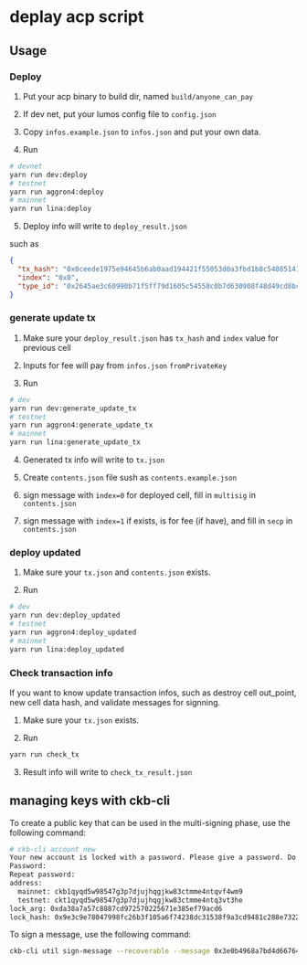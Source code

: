 # deplay acp script

## Usage

### Deploy

1. Put your acp binary to build dir, named `build/anyone_can_pay`

2. If dev net, put your lumos config file to `config.json`

3. Copy `infos.example.json` to `infos.json` and put your own data.

4. Run 

```bash
# devnet
yarn run dev:deploy
# testnet
yarn run aggron4:deploy
# mainnet
yarn run lina:deploy
```

5. Deploy info will write to `deploy_result.json`

such as

```json
{
  "tx_hash": "0x0ceede1975e94645b6ab0aad194421f55053d0a3fbd1b8c54085141bfe4760e7",
  "index": "0x0",
  "type_id": "0x2645ae3c60990b71f5ff79d1605c54558c0b7d630908f48d49cd8bc8a8519fd3"
}
```

### generate update tx

1. Make sure your `deploy_result.json` has `tx_hash` and `index` value for previous cell

2. Inputs for fee will pay from `infos.json` `fromPrivateKey`

3. Run 

```bash
# dev
yarn run dev:generate_update_tx
# testnet
yarn run aggron4:generate_update_tx
# mainnet
yarn run lina:generate_update_tx
```

4. Generated tx info will write to `tx.json`

5. Create `contents.json` file sush as `contents.example.json`

6. sign message with `index=0` for deployed cell, fill in `multisig` in `contents.json`

7. sign message with `index=1` if exists, is for fee (if have), and fill in `secp` in `contents.json`

### deploy updated

1. Make sure your `tx.json` and `contents.json` exists.

2. Run

```bash
# dev
yarn run dev:deploy_updated
# testnet
yarn run aggron4:deploy_updated
# mainnet
yarn run lina:deploy_updated
```

### Check transaction info

If you want to know update transaction infos, such as destroy cell out_point, new cell data hash, and validate messages for signning.

1. Make sure your `tx.json` exists.

2. Run

```bash
yarn run check_tx
```

3. Result info will write to `check_tx_result.json`


## managing keys with ckb-cli

To create a public key that can be used in the multi-signing phase, use the following command:

```bash
# ckb-cli account new
Your new account is locked with a password. Please give a password. Do not forget this password.
Password:
Repeat password:
address:
  mainnet: ckb1qyqd5w98547g3p7djujhqgjkw83ctmme4ntqvf4wm9
  testnet: ckt1qyqd5w98547g3p7djujhqgjkw83ctmme4ntq3vt3he
lock_arg: 0xda38a7a57c8887cd972570225671e385ef79acd6
lock_hash: 0x9e3c9e78047998fc26b3f105a6f74238dc31538f9a3cd9481c288e73226488af
```

To sign a message, use the following command:

```bash
ckb-cli util sign-message --recoverable --message 0x3e0b4968a7bd4d6676411120298990d0f625f5b97835587725237949e932a7a8 --from-account ckb1qyqd5w98547g3p7djujhqgjkw83ctmme4ntqvf4wm9
```

